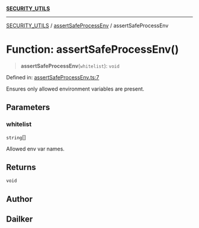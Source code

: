 [**SECURITY_UTILS**](../../README.md)

***

[SECURITY_UTILS](../../README.md) / [assertSafeProcessEnv](../README.md) / assertSafeProcessEnv

# Function: assertSafeProcessEnv()

> **assertSafeProcessEnv**(`whitelist`): `void`

Defined in: [assertSafeProcessEnv.ts:7](https://github.com/dailker/everyutil/blob/26e2bb73429918cf0d08899e9efd90b82a42c92e/src/security/assertSafeProcessEnv.ts#L7)

Ensures only allowed environment variables are present.

## Parameters

### whitelist

`string`[]

Allowed env var names.

## Returns

`void`

## Author

## Dailker
